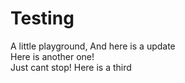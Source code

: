 # Testing
A little playground,
And here is a update <br>
Here is another one! <br>
Just cant stop! Here is a third
